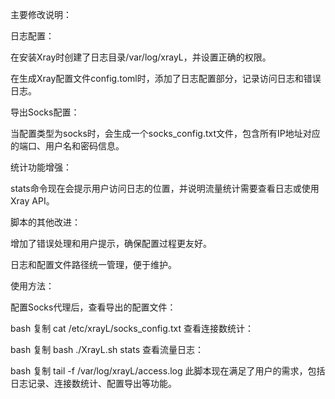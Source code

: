主要修改说明：

日志配置：

在安装Xray时创建了日志目录/var/log/xrayL，并设置正确的权限。

在生成Xray配置文件config.toml时，添加了日志配置部分，记录访问日志和错误日志。

导出Socks配置：

当配置类型为socks时，会生成一个socks_config.txt文件，包含所有IP地址对应的端口、用户名和密码信息。

统计功能增强：

stats命令现在会提示用户访问日志的位置，并说明流量统计需要查看日志或使用Xray API。

脚本的其他改进：

增加了错误处理和用户提示，确保配置过程更友好。

日志和配置文件路径统一管理，便于维护。

使用方法：

配置Socks代理后，查看导出的配置文件：

bash
复制
cat /etc/xrayL/socks_config.txt
查看连接数统计：

bash
复制
bash ./XrayL.sh stats
查看流量日志：

bash
复制
tail -f /var/log/xrayL/access.log
此脚本现在满足了用户的需求，包括日志记录、连接数统计、配置导出等功能。
